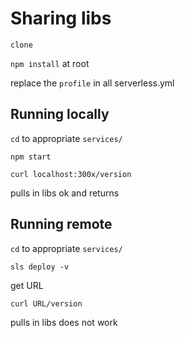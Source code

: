 # Sharing libs

`clone`

`npm install` at root

replace the `profile` in all serverless.yml

## Running locally

`cd` to appropriate `services/`

`npm start`

`curl localhost:300x/version`

pulls in libs ok and returns

## Running remote

`cd` to appropriate `services/`

`sls deploy -v`

get URL

`curl URL/version`

pulls in libs does not work
